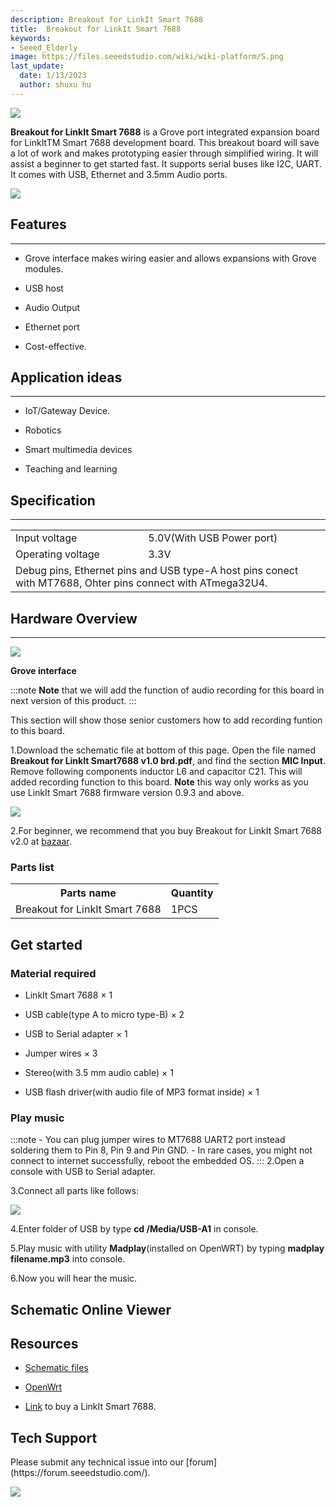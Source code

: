 ```yaml
---
description: Breakout for LinkIt Smart 7688
title:  Breakout for LinkIt Smart 7688
keywords:
- Seeed_Elderly
image: https://files.seeedstudio.com/wiki/wiki-platform/S.png
last_update:
  date: 1/13/2023
  author: shuxu hu
---
```


![](https://files.seeedstudio.com/wiki/Breakout_for_LinkIt_Smart_7688/img/Breakout_for_LinkIt_Smart_7688_product_view_1200.jpg)

**Breakout for LinkIt Smart 7688** is a Grove port integrated expansion board for LinkItTM Smart 7688 development board. This breakout board will save a lot of work and makes prototyping easier through simplified wiring. It will assist a beginner to get started fast. It supports serial buses like  I2C, UART. It comes with USB, Ethernet and 3.5mm Audio ports.

[![](https://files.seeedstudio.com/wiki/Seeed-WiKi/docs/images/300px-Get_One_Now_Banner-ragular.png)](https://www.seeedstudio.com/Breakout-for-LinkIt-Smart-7688-p-2590.html)

##  Features
---
*   Grove interface makes wiring easier and allows expansions with Grove modules.

*   USB host

*   Audio Output

*   Ethernet port

*   Cost-effective.

##  Application ideas
---
*   IoT/Gateway Device.

*   Robotics

*   Smart multimedia devices

*   Teaching and learning

##  Specification
---
<table>
<tr>
<td> Input voltage </td>
<td> 5.0V(With USB Power port)
</td></tr>
<tr>
<td> Operating voltage </td>
<td> 3.3V
</td></tr>
<tr>
<td colspan="2"> Debug pins, Ethernet pins and USB type-A host pins conect with MT7688, Ohter pins connect with ATmega32U4.
</td></tr></table>

##  Hardware Overview
---
![](https://files.seeedstudio.com/wiki/Breakout_for_LinkIt_Smart_7688/img/Breakout_for_LinkIt_Smart_7688_components_1200_s.jpg)

**Grove interface**

<!-- Connect rich [Grove](/Grove_System) interfaced functional modules. With this kind of ports, you never need jumper wire or soldering work, and you can make more powerful applications with those functional modules. -->

:::note
    **Note** that we will add the function of audio recording for this board in next version of this product.
:::

This section will show those senior customers how to add recording funtion to this board.

1.Download the schematic file at bottom of this page. Open the file named **Breakout for LinkIt Smart7688 v1.0 brd.pdf**, and find the section **MIC Input**. Remove following components inductor L6 and capacitor C21. This will added recording function to this board. **Note** this way only works as you use LinkIt Smart 7688 firmware version 0.9.3 and above.


![](https://files.seeedstudio.com/wiki/Breakout_for_LinkIt_Smart_7688/img/To_use_recording_function_on_version_1.0.png)



2.For beginner, we recommend that you buy Breakout for LinkIt Smart 7688 v2.0 at [bazaar](https://www.seeedstudio.com/depot/Breakout-for-LinkIt-Smart-7688-v20-p-2641.html?cPath=122_142).


###  **Parts list**

<table>
<tr>
<th>Parts name   </th>
<th> Quantity
</th></tr>
<tr>
<td> Breakout for LinkIt Smart 7688 </td>
<td> 1PCS
</td></tr></table>

##  Get started

###  Material required

*   LinkIt Smart 7688 × 1

*   USB cable(type A to micro type-B) × 2

*   USB to Serial adapter × 1

*   Jumper wires × 3

*   Stereo(with 3.5 mm audio cable) × 1

*   USB flash driver(with audio file of MP3 format inside) × 1

###  Play music

<!-- 1.Refer [here](/LinkIt_Smart_7688#Getting_Started) to connect your LinkIt Smart 7688 to internet.
 -->

:::note
    - You can plug jumper wires to MT7688 UART2 port instead soldering them to Pin 8, Pin 9 and Pin GND.
    - In rare cases, you might not connect to internet successfully, reboot the embedded OS.
:::
2.Open a console with USB to Serial  adapter.

3.Connect all parts like follows:


![](https://files.seeedstudio.com/wiki/Breakout_for_LinkIt_Smart_7688/img/Breakout_for_LinkIt_Smart_7688_demo_connection_1200.jpg)

4.Enter folder of USB by type **cd /Media/USB-A1** in console.

5.Play music with utility **Madplay**(installed on OpenWRT) by typing **madplay filename.mp3** into console.

6.Now you will hear the music.



## Schematic Online Viewer

<div className="altium-ecad-viewer" data-project-src="https://files.seeedstudio.com/wiki/Breakout_for_LinkIt_Smart_7688/res/Breakout_for_LinkIt_Smart_7688_v2.0_schematic_files.zip" style={{borderRadius: '0px 0px 4px 4px', height: 500, borderStyle: 'solid', borderWidth: 1, borderColor: 'rgb(241, 241, 241)', overflow: 'hidden', maxWidth: 1280, maxHeight: 700, boxSizing: 'border-box'}}>
</div>



##  Resources

*   [Schematic files](https://files.seeedstudio.com/wiki/Breakout_for_LinkIt_Smart_7688/res/Breakout_for_LinkIt_Smart_7688_v2.0_schematic_files.zip)

<!-- *   [LinkIt smart 7688](/LinkIt_Smart_7688) -->

*   [OpenWrt](http://wiki.openwrt.org/doc/howto/user.beginner)

*   [Link](https://www.seeedstudio.com/depot/LinkIt-Smart-7688-p-2573.html?cPath=122_142) to buy a LinkIt Smart 7688.

## Tech Support
<div>
  Please submit any technical issue into our [forum](https://forum.seeedstudio.com/). <br /><p style={{textAlign: 'center'}}><a href="https://www.seeedstudio.com/act-4.html?utm_source=wiki&utm_medium=wikibanner&utm_campaign=newproducts" target="_blank"><img src="https://files.seeedstudio.com/wiki/Wiki_Banner/new_product.jpg" /></a></p>
</div>
